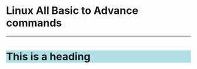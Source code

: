# Linux All Basic to Advance commands
<hr>
<h1 style="background-color:powderblue;">This is a heading</h1>
